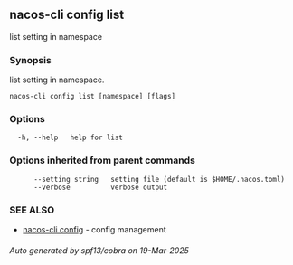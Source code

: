 ## nacos-cli config list

list setting in namespace

### Synopsis

list setting in namespace.

```
nacos-cli config list [namespace] [flags]
```

### Options

```
  -h, --help   help for list
```

### Options inherited from parent commands

```
      --setting string   setting file (default is $HOME/.nacos.toml)
      --verbose          verbose output
```

### SEE ALSO

* [nacos-cli config](nacos-cli_config.md)	 - config management

###### Auto generated by spf13/cobra on 19-Mar-2025
